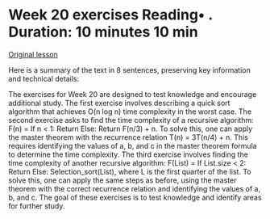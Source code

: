 # Week 20 exercises Reading• . Duration: 10 minutes 10 min

[Original lesson](https://www.coursera.org/learn/uol-fundamentals-of-computer-science/supplement/Q0y41/week-20-exercises)

Here is a summary of the text in 8 sentences, preserving key information and technical details:

The exercises for Week 20 are designed to test knowledge and encourage additional study. The first exercise involves describing a quick sort algorithm that achieves O(n log n) time complexity in the worst case. The second exercise asks to find the time complexity of a recursive algorithm: F(n) = If n < 1: Return Else: Return F(n/3) + n. To solve this, one can apply the master theorem with the recurrence relation T(n) = 3T(n/4) + n. This requires identifying the values of a, b, and c in the master theorem formula to determine the time complexity. The third exercise involves finding the time complexity of another recursive algorithm: F(List) = If List.size < 2: Return Else: Selection_sort(List), where L is the first quarter of the list. To solve this, one can apply the same steps as before, using the master theorem with the correct recurrence relation and identifying the values of a, b, and c. The goal of these exercises is to test knowledge and identify areas for further study.

